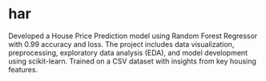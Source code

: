 # har
Developed a House Price Prediction model using Random Forest Regressor with 0.99 accuracy and loss. The project includes data visualization, preprocessing, exploratory data analysis (EDA), and model development using scikit-learn. Trained on a CSV dataset with insights from key housing features.
